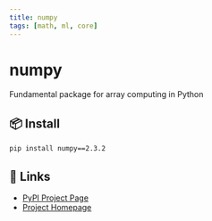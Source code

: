 ```yaml
---
title: numpy
tags: [math, ml, core]
---
```


# numpy

Fundamental package for array computing in Python

## 📦 Install
```bash
pip install numpy==2.3.2
```

## 🔗 Links
- [PyPI Project Page](https://pypi.org/project/numpy/)
- [Project Homepage](https://pypi.org/project/numpy/)
